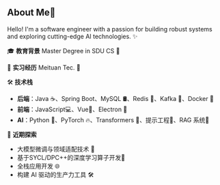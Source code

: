 ## About Me🤩 

Hello! I'm a software engineer with a passion for building robust systems and exploring cutting-edge AI technologies. ✨

🎓 **教育背景** Master Degree in SDU CS 🏫

💼 **实习经历** Meituan Tec. 🦘

🛠️ **技术栈**

- **后端**：Java ☕、Spring Boot、MySQL 🛢️、Redis 🚀、Kafka 📨、Docker 🐳
- **前端**：JavaScript💻、Vue🖖、Electron 🎨
- **AI**：Python 🐍、PyTorch 🔥、Transformers 🤖、提示工程📖、RAG 系统🤖️

🔭 **近期探索**

- 大模型微调与领域适配技术 🧠
- 基于SYCL/DPC++的深度学习算子开发🧮
- 全栈应用开发 🌐
- 构建 AI 驱动的生产力工具 🛠️
